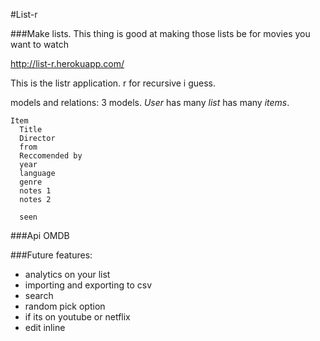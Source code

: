 #List-r

###Make lists. This thing is good at making those lists be for movies you want to watch

http://list-r.herokuapp.com/ 


This is the listr application. r for recursive i guess.




models and relations:
    3 models. *User* has many *list* has many *items*.

    Item
      Title
      Director
      from
      Reccomended by
      year
      language
      genre
      notes 1
      notes 2

      seen



###Api
  OMDB

###Future features:
 - analytics on your list
 - importing and exporting to csv
 - search
 - random pick option
 - if its on youtube or netflix
 - edit inline
